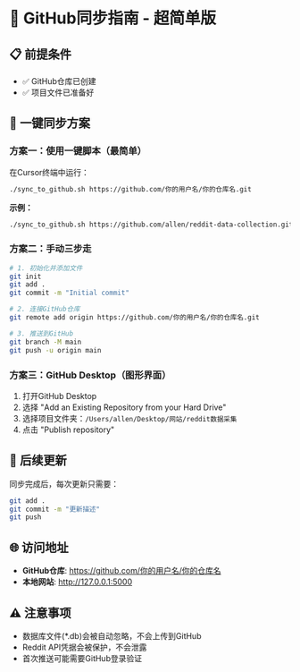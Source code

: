 # 🚀 GitHub同步指南 - 超简单版

## 📋 前提条件
- ✅ GitHub仓库已创建
- ✅ 项目文件已准备好

## 🎯 一键同步方案

### 方案一：使用一键脚本（最简单）

在Cursor终端中运行：
```bash
./sync_to_github.sh https://github.com/你的用户名/你的仓库名.git
```

**示例：**
```bash
./sync_to_github.sh https://github.com/allen/reddit-data-collection.git
```

### 方案二：手动三步走
```bash
# 1. 初始化并添加文件
git init
git add .
git commit -m "Initial commit"

# 2. 连接GitHub仓库
git remote add origin https://github.com/你的用户名/你的仓库名.git

# 3. 推送到GitHub
git branch -M main
git push -u origin main
```

### 方案三：GitHub Desktop（图形界面）
1. 打开GitHub Desktop
2. 选择 "Add an Existing Repository from your Hard Drive"
3. 选择项目文件夹：`/Users/allen/Desktop/网站/reddit数据采集`
4. 点击 "Publish repository"

## 🔄 后续更新
同步完成后，每次更新只需要：
```bash
git add .
git commit -m "更新描述"
git push
```

## 🌐 访问地址
- **GitHub仓库**: https://github.com/你的用户名/你的仓库名
- **本地网站**: http://127.0.0.1:5000

## ⚠️ 注意事项
- 数据库文件(*.db)会被自动忽略，不会上传到GitHub
- Reddit API凭据会被保护，不会泄露
- 首次推送可能需要GitHub登录验证 